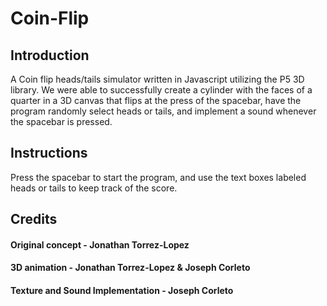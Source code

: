 # Coin-Flip

## Introduction
A Coin flip heads/tails simulator written in Javascript utilizing the P5 3D library. 
We were able to successfully create a cylinder with the faces of a quarter in a 3D canvas that flips at the press of the spacebar, have the program randomly select heads or tails, and implement a sound whenever the spacebar is pressed.

## Instructions
Press the spacebar to start the program, and use the text boxes labeled heads or tails to keep track of the score.

## Credits

#### Original concept - Jonathan Torrez-Lopez

#### 3D animation - Jonathan Torrez-Lopez & Joseph Corleto

#### Texture and Sound Implementation - Joseph Corleto
